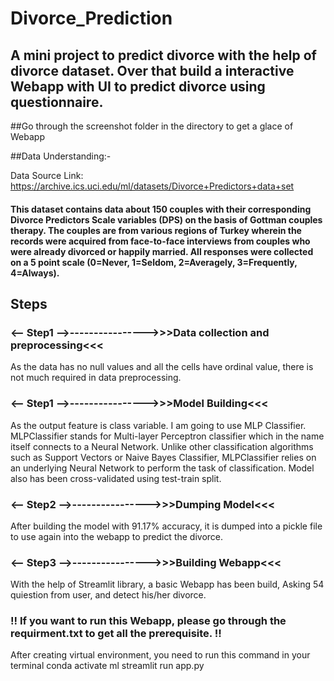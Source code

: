 # Divorce_Prediction
## A mini project to predict divorce with the help of divorce dataset. Over that build a interactive Webapp with UI to predict divorce using questionnaire.

##Go through the screenshot folder in the directory to get a glace of Webapp

##Data Understanding:-

Data Source Link: https://archive.ics.uci.edu/ml/datasets/Divorce+Predictors+data+set

#### This dataset contains data about 150 couples with their corresponding Divorce Predictors Scale variables (DPS) on the basis of Gottman couples therapy. The couples are from various regions of Turkey wherein the records were acquired from face-to-face interviews from couples who were already divorced or happily married. All responses were collected on a 5 point scale (0=Never, 1=Seldom, 2=Averagely, 3=Frequently, 4=Always).

## Steps

### <-- Step1 -->---------------->>>Data collection and preprocessing<<<

As the data has no null values and all the cells have ordinal value, there is not much required in data preprocessing.

### <-- Step1 -->---------------->>>Model Building<<<

As the output feature is class variable. I am going to use MLP Classifier. MLPClassifier stands for Multi-layer Perceptron classifier which in the name itself connects to a Neural Network. Unlike other classification algorithms such as Support Vectors or Naive Bayes Classifier, MLPClassifier relies on an underlying Neural Network to perform the task of classification. Model also has been cross-validated using test-train split.


### <-- Step2 -->---------------->>>Dumping Model<<<

After building the model with 91.17% accuracy, it is dumped into a pickle file to use again into the webapp to predict the divorce.

### <-- Step3 -->---------------->>>Building Webapp<<<

With the help of Streamlit library, a basic Webapp has been build, Asking 54 quiestion from user, and detect his/her divorce.

### !! If you want to run this Webapp, please go through the requirment.txt to get all the prerequisite. !!
After creating virtual environment, you need to run this command in your terminal
conda activate ml
streamlit run app.py
